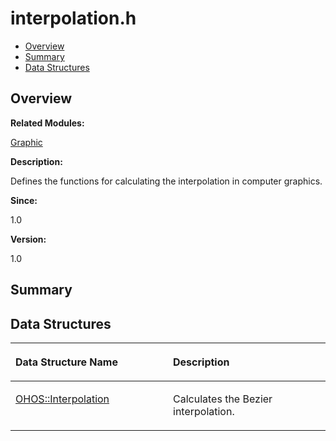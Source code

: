 # interpolation.h<a name="EN-US_TOPIC_0000001055198102"></a>

-   [Overview](#section1105818310165627)
-   [Summary](#section331976211165627)
-   [Data Structures](#nested-classes)

## **Overview**<a name="section1105818310165627"></a>

**Related Modules:**

[Graphic](graphic.md)

**Description:**

Defines the functions for calculating the interpolation in computer graphics. 

**Since:**

1.0

**Version:**

1.0

## **Summary**<a name="section331976211165627"></a>

## Data Structures<a name="nested-classes"></a>

<a name="table277788606165627"></a>
<table><thead align="left"><tr id="row1445128808165627"><th class="cellrowborder" valign="top" width="50%" id="mcps1.1.3.1.1"><p id="p166946325165627"><a name="p166946325165627"></a><a name="p166946325165627"></a>Data Structure Name</p>
</th>
<th class="cellrowborder" valign="top" width="50%" id="mcps1.1.3.1.2"><p id="p617052571165627"><a name="p617052571165627"></a><a name="p617052571165627"></a>Description</p>
</th>
</tr>
</thead>
<tbody><tr id="row1903740432165627"><td class="cellrowborder" valign="top" width="50%" headers="mcps1.1.3.1.1 "><p id="p1811500960165627"><a name="p1811500960165627"></a><a name="p1811500960165627"></a><a href="ohos-interpolation.md">OHOS::Interpolation</a></p>
</td>
<td class="cellrowborder" valign="top" width="50%" headers="mcps1.1.3.1.2 "><p id="p1743663685165627"><a name="p1743663685165627"></a><a name="p1743663685165627"></a>Calculates the Bezier interpolation. </p>
</td>
</tr>
</tbody>
</table>

